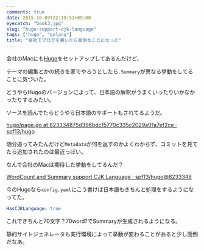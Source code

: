 ```yaml
---
comments: true
date: 2015-10-09T22:15:51+09:00
eyecatch: "book3.jpg"
slug: "hugo-support-cjk-language"
tags: ["hugo", "golang"]
title: "会社でブログを書いたら面倒なことになった"
---
```


会社のMacにも[Hugo](https://gohugo.io/)をセットアップしてあるんだけど、

テーマの編集とかの続きを家でやろうとしたら`.Summary`が異なる挙動をしてることに気づいた。

どうやらHugoのバージョンによって、日本語の解釈がうまくいったりいかなかったりするみたい。

ソースを読んでたらどうやら日本語のサポートもされてるようだ。

[hugo/page.go at 823334875d396bdc15770c335c2029a01a7ef2ce · spf13/hugo](https://github.com/spf13/hugo/blob/823334875d396bdc15770c335c2029a01a7ef2ce/hugolib/page.go)

随分追ってみたんだけど`Metadata`が何を返すのかよくわからず、コミットを見てたら追加されたのは最近っぽい。

なんで会社のMacは期待した挙動をしてるんだ？

[WordCount and Summary support CJK Language · spf13/hugo@8233348](https://github.com/spf13/hugo/commit/823334875d396bdc15770c335c2029a01a7ef2ce?diff=split)

今のHugoなら`config.yaml`にこう書けば日本語もきちんと処理をするようになってた。

``` yaml
HasCJKLanguage: true
```

これできちんと70文字？70word?でSummaryが生成されるようになる。

静的サイトジェネレータも実行環境によって挙動が変わることがあると少し面倒だなあ。
